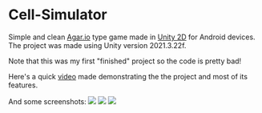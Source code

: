 # Cell-Simulator
Simple and clean [Agar.io](https://agar.io/) type game made in [Unity 2D](https://unity.com/) for Android devices. The project was made using Unity version 2021.3.22f.

Note that this was my first "finished" project so the code is pretty bad!

Here's a quick [video](https://youtu.be/kuOGl9nbOqI) made demonstrating the the project and most of its features.

And some screenshots:
![](https://cdn.discordapp.com/attachments/1148772065122459718/1152719777282920466/image.png)
![](https://cdn.discordapp.com/attachments/1148772065122459718/1152720036377673760/image.png)
![](https://cdn.discordapp.com/attachments/1148772065122459718/1152719542359949312/image.png)
